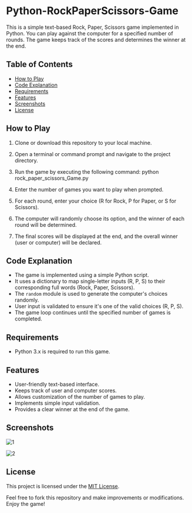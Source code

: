 # Python-RockPaperScissors-Game

This is a simple text-based Rock, Paper, Scissors game implemented in Python. You can play against the computer for a specified number of rounds. The game keeps track of the scores and determines the winner at the end.


## Table of Contents

- [How to Play](#how-to-play)
- [Code Explanation](#code-explanation)
- [Requirements](#requirements)
- [Features](#features)
- [Screenshots](#screenshots)
- [License](#license)

  

## How to Play

1. Clone or download this repository to your local machine.

2. Open a terminal or command prompt and navigate to the project directory.

3. Run the game by executing the following command: python rock_paper_scissors_Game.py
 
4. Enter the number of games you want to play when prompted.

5. For each round, enter your choice (R for Rock, P for Paper, or S for Scissors).

6. The computer will randomly choose its option, and the winner of each round will be determined.

7. The final scores will be displayed at the end, and the overall winner (user or computer) will be declared.


## Code Explanation

- The game is implemented using a simple Python script.
- It uses a dictionary to map single-letter inputs (R, P, S) to their corresponding full words (Rock, Paper, Scissors).
- The `random` module is used to generate the computer's choices randomly.
- User input is validated to ensure it's one of the valid choices (R, P, S).
- The game loop continues until the specified number of games is completed.


## Requirements

- Python 3.x is required to run this game.

 
## Features

- User-friendly text-based interface.
- Keeps track of user and computer scores.
- Allows customization of the number of games to play.
- Implements simple input validation.
- Provides a clear winner at the end of the game.


## Screenshots

![1](https://github.com/Ishika63/Python-RockPaperScissors-Game/assets/80192358/cf7e204f-e4e6-404d-aff9-43545d8050fc)

![2](https://github.com/Ishika63/Python-RockPaperScissors-Game/assets/80192358/eec0fe62-cd39-4681-bd39-95a1960d783b)



## License

This project is licensed under the [MIT License](LICENSE).

Feel free to fork this repository and make improvements or modifications. Enjoy the game!





